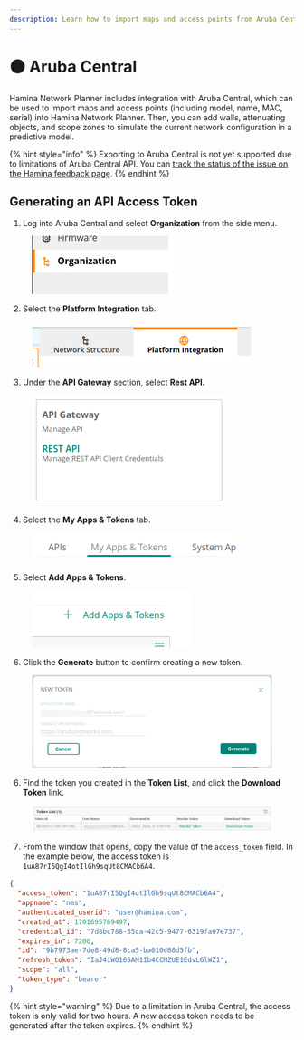 ```yaml
---
description: Learn how to import maps and access points from Aruba Central.
---
```


# 🟠 Aruba Central

Hamina Network Planner includes integration with Aruba Central, which can be used to import maps and access points (including model, name, MAC, serial) into Hamina Network Planner. Then, you can add walls, attenuating objects, and scope zones to simulate the current network configuration in a predictive model.

{% hint style="info" %}
Exporting to Aruba Central is not yet supported due to limitations of Aruba Central API. You can [track the status of the issue on the Hamina feedback page](https://feedback.hamina.com/suggestions/341313/export-from-hamina-to-aruba-central-capability).
{% endhint %}

## Generating an API Access Token

1. Log into Aruba Central and select **Organization** from the side menu.

<div align="left">

<figure><img src="../.gitbook/assets/image (21).png" alt=""><figcaption></figcaption></figure>

</div>

2. Select the **Platform Integration** tab.

<div align="left">

<figure><img src="../.gitbook/assets/image (22).png" alt=""><figcaption></figcaption></figure>

</div>

3. Under the **API Gateway** section, select **Rest API.**

<div align="left">

<figure><img src="../.gitbook/assets/image (23).png" alt=""><figcaption></figcaption></figure>

</div>

4. Select the **My Apps & Tokens** tab.

<div align="left">

<figure><img src="../.gitbook/assets/image (24).png" alt=""><figcaption></figcaption></figure>

</div>

5. Select **Add Apps & Tokens**.

<div align="left">

<figure><img src="../.gitbook/assets/image (25).png" alt=""><figcaption></figcaption></figure>

</div>

6. Click the **Generate** button to confirm creating a new token.

<div align="left">

<figure><img src="../.gitbook/assets/image (26).png" alt="" width="511"><figcaption></figcaption></figure>

</div>

6. Find the token you created in the **Token List**, and click the **Download Token** link.

<div align="left">

<figure><img src="../.gitbook/assets/image (27).png" alt=""><figcaption></figcaption></figure>

</div>

7. From the window that opens, copy the value of the `access_token` field. In the example below, the access token is `1uA87rI5QgI4otIlGh9sqUt8CMACb6A4`.

```json
{
  "access_token": "1uA87rI5QgI4otIlGh9sqUt8CMACb6A4",
  "appname": "nms",
  "authenticated_userid": "user@hamina.com",
  "created_at": 1701695769497,
  "credential_id": "7d8bc788-55ca-42c5-9477-6319fa07e737",
  "expires_in": 7200,
  "id": "9b7973ae-7de8-49d8-8ca5-ba610d08d5fb",
  "refresh_token": "IaJ4iWO16SAM1Ib4CCMZUE1EdvLGlWZ1",
  "scope": "all",
  "token_type": "bearer"
}
```

{% hint style="warning" %}
Due to a limitation in Aruba Central, the access token is only valid for two hours. A new access token needs to be generated after the token expires.
{% endhint %}

